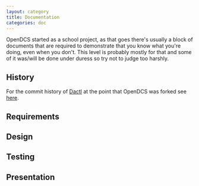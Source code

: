 ```yaml
---
layout: category
title: Documentation
categories: doc
---
```


OpenDCS started as a school project, as that goes there's usually a block of
documents that are required to demonstrate that you know what you're doing, even
when you don't. This level is probably mostly for that and some of it was/will
be done under duress so try not to judge too harshly.

## History

For the commit history of [Dactl][dactl] at the point that OpenDCS was forked
see [here][history].

## Requirements

## Design

## Testing

## Presentation

[dactl]: https://github.com/coanda/dactl
[history]: /doc/updates/2016/08/31/history.html
